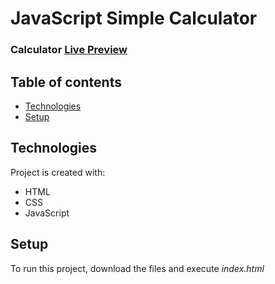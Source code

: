 # JavaScript Simple Calculator


### Calculator [Live Preview](https://maciejpieczarka.github.io/calculator_js/)

## Table of contents
* [Technologies](#technologies)
* [Setup](#setup)

	
## Technologies
Project is created with:
* HTML
* CSS
* JavaScript

## Setup
To run this project, download the files and execute *index.html*
